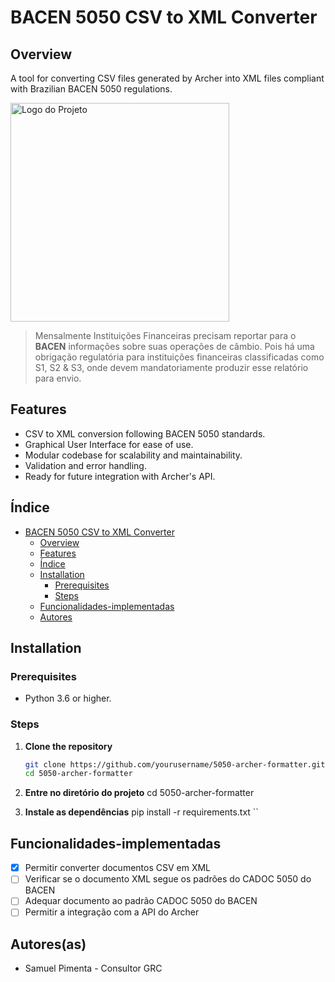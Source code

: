 # BACEN 5050 CSV to XML Converter

## Overview
A tool for converting CSV files generated by Archer into XML files compliant with Brazilian BACEN 5050 regulations.

<img src="https://athenasolucoes.com/wp-content/uploads/2020/09/logo-athena.svg" alt="Logo do Projeto" width="350"/>

> Mensalmente Instituições Financeiras precisam reportar para o **BACEN** informações sobre suas operações de câmbio. Pois há uma obrigação regulatória para instituições financeiras classificadas como S1, S2 & S3, onde devem mandatoriamente produzir esse relatório para envio.

## Features

- CSV to XML conversion following BACEN 5050 standards.
- Graphical User Interface for ease of use.
- Modular codebase for scalability and maintainability.
- Validation and error handling.
- Ready for future integration with Archer's API.

## Índice

- [BACEN 5050 CSV to XML Converter](#bacen-5050-csv-to-xml-converter)
  - [Overview](#overview)
  - [Features](#features)
  - [Índice](#índice)
  - [Installation](#installation)
    - [Prerequisites](#prerequisites)
    - [Steps](#steps)
  - [Funcionalidades-implementadas](#funcionalidades-implementadas)
  - [Autores](#autores)

## Installation

### Prerequisites

- Python 3.6 or higher.

### Steps
1. **Clone the repository**

   ```bash
   git clone https://github.com/yourusername/5050-archer-formatter.git
   cd 5050-archer-formatter

2. **Entre no diretório do projeto**
cd 5050-archer-formatter

3. **Instale as dependências**
pip install -r requirements.txt
``

## Funcionalidades-implementadas

- [x] Permitir converter documentos CSV em XML
- [ ] Verificar se o documento XML segue os padrões do CADOC 5050 do BACEN
- [ ] Adequar documento ao padrão CADOC 5050 do BACEN
- [ ] Permitir a integração com a API do Archer

## Autores(as)

- Samuel Pimenta - Consultor GRC

